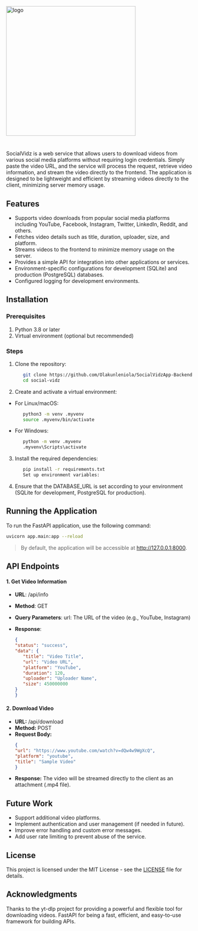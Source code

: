<img src="https://res.cloudinary.com/dhlmazrcf/image/upload/v1736441584/pl9ef1srtx7i35pv3av2.png" alt="logo" width="350" > 

#
SocialVidz is a web service that allows users to download videos from various social media platforms without requiring login credentials. Simply paste the video URL, and the service will process the request, retrieve video information, and stream the video directly to the frontend. The application is designed to be lightweight and efficient by streaming videos directly to the client, minimizing server memory usage.

## Features

- Supports video downloads from popular social media platforms including YouTube, Facebook, Instagram, Twitter, LinkedIn, Reddit, and others.
- Fetches video details such as title, duration, uploader, size, and platform.
- Streams videos to the frontend to minimize memory usage on the server.
- Provides a simple API for integration into other applications or services.
- Environment-specific configurations for development (SQLite) and production (PostgreSQL) databases.
- Configured logging for development environments.

## Installation

### Prerequisites

1. Python 3.8 or later
2. Virtual environment (optional but recommended)

### Steps

1. Clone the repository:


   ```bash
      git clone https://github.com/Olakunleniola/SocialVidzApp-Backend.git
      cd social-vidz
   ``` 

2. Create and activate a virtual environment:

- For Linux/macOS:

   ```bash
      python3 -m venv .myvenv
      source .myvenv/bin/activate
   ```
- For Windows:
   ```bash
      python -m venv .myvenv
      .myvenv\Scripts\activate
   ```

3. Install the required dependencies:
   ```bash
      pip install -r requirements.txt
      Set up environment variables:
   ```

4. Ensure that the DATABASE_URL is set according to your environment (SQLite for development, PostgreSQL for production).

## Running the Application
To run the FastAPI application, use the following command:

   ```bash
   uvicorn app.main:app --reload
   ```

> By default, the application will be accessible at http://127.0.0.1:8000.

## API Endpoints

#### 1. Get Video Information

- **URL**: /api/info
- **Method**: GET
- **Query Parameters**: url: The URL of the video (e.g., YouTube, Instagram)
- **Response**:

   ```json
   {
   "status": "success",
   "data": {
      "title": "Video Title",
      "url": "Video URL",
      "platform": "YouTube",
      "duration": 120,
      "uploader": "Uploader Name",
      "size": 450000000
   }
   }
   ```
#### 2. Download Video
- **URL:** /api/download
- **Method:** POST
- **Request Body:**
   ```json
   {
   "url": "https://www.youtube.com/watch?v=dQw4w9WgXcQ",
   "platform": "youtube",
   "title": "Sample Video"
   }
   ```
- **Response:** The video will be streamed directly to the client as an attachment (.mp4 file).

## Future Work
- Support additional video platforms.
- Implement authentication and user management (if needed in future).
- Improve error handling and custom error messages.
- Add user rate limiting to prevent abuse of the service.

## License
This project is licensed under the MIT License - see the [LICENSE](https://) file for details.

## Acknowledgments
Thanks to the yt-dlp project for providing a powerful and flexible tool for downloading videos.
FastAPI for being a fast, efficient, and easy-to-use framework for building APIs.